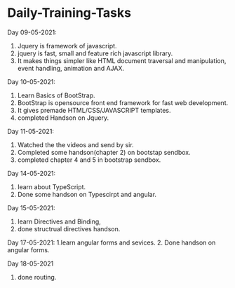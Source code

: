 # Daily-Training-Tasks
Day 09-05-2021:

1. Jquery is framework of javascript.
2. jquery is fast, small and feature rich javascript library.
3. It makes things simpler like HTML document traversal and manipulation, event handling, animation and AJAX.


Day 10-05-2021:
1. Learn Basics of BootStrap.
2. BootStrap is opensource front end framework for fast web development.
3. It gives premade HTML/CSS/JAVASCRIPT templates.
4. completed Handson on Jquery.


Day 11-05-2021:
1. Watched the the videos and send by sir.
2. Completed some handson(chapter 2) on bootstap sendbox.
3. completed chapter 4 and 5 in bootstrap sendbox.


Day 14-05-2021:
1. learn about TypeScript.
2. Done some handson  on Typescirpt and angular.

Day 15-05-2021:
1. learn Directives and Binding,
2. done structrual directives handson.

Day 17-05-2021:
1.learn angular forms and sevices.
2. Done handson on angular forms.

Day 18-05-2021
1. done routing.